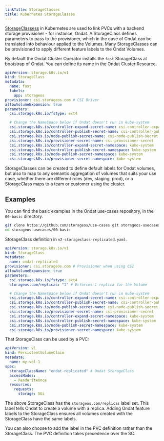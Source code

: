 ```yaml
---
linkTitle: StorageClasses
title: Kubernetes StorageClasses
---
```


[StorageClassess](https://kubernetes.io/docs/concepts/storage/storage-classes/)
in Kubernetes are used to link PVCs with a backend storage provisioner - for
instance, Ondat. A StorageClass defines parameters to pass to the
provisioner, which in the case of Ondat can be translated into behaviour
applied to the Volumes. Many StorageClasses can be provisioned to apply
different feature labels to the Ondat Volumes.

By default the Ondat Cluster Operator installs the `fast` StorageClass at
bootstrap of Ondat. You can define its name in the Ondat Cluster
Resource.

```yaml
apiVersion: storage.k8s.io/v1
kind: StorageClass
metadata:
  name: fast
  labels:
    app: storageos
provisioner: csi.storageos.com # CSI Driver
allowVolumeExpansion: true
parameters:
  csi.storage.k8s.io/fstype: ext4

  # Change the NameSpace below if Ondat doesn't run in kube-system
  csi.storage.k8s.io/controller-expand-secret-name: csi-controller-expand-secret
  csi.storage.k8s.io/controller-publish-secret-name: csi-controller-publish-secret
  csi.storage.k8s.io/node-publish-secret-name: csi-node-publish-secret
  csi.storage.k8s.io/provisioner-secret-name: csi-provisioner-secret
  csi.storage.k8s.io/controller-expand-secret-namespace: kube-system   # NameSpace that runs Ondat Daemonset
  csi.storage.k8s.io/controller-publish-secret-namespace: kube-system  # NameSpace that runs Ondat Daemonset
  csi.storage.k8s.io/node-publish-secret-namespace: kube-system        # NameSpace that runs Ondat Daemonset
  csi.storage.k8s.io/provisioner-secret-namespace: kube-system         # NameSpace that runs Ondat Daemonset
```

StorageClasses can be created to define default labels for Ondat volumes,
but also to map to any semantic aggregation of volumes that suits your use
case, whether there are different roles (dev, staging, prod), or a
StorageClass maps to a team or customer using the cluster.

## Examples

You can find the basic examples in the Ondat use-cases repository, in
the `00-basic` directory.

```bash
git clone https://github.com/storageos/use-cases.git storageos-usecases
cd storageos-usecases/00-basic
```

StorageClass definition in `v2-storageclass-replicated.yaml`.

```yaml
apiVersion: storage.k8s.io/v1
kind: StorageClass
metadata:
  name: ondat-replicated
provisioner: csi.storageos.com # Provisioner when using CSI
allowVolumeExpansion: true
parameters:
  csi.storage.k8s.io/fstype: ext4
  storageos.com/replicas: "1" # Enforces 1 replica for the Volume

  # Change the NameSpace below if Ondat doesn't run in kube-system
  csi.storage.k8s.io/controller-expand-secret-name: csi-controller-expand-secret
  csi.storage.k8s.io/controller-publish-secret-name: csi-controller-publish-secret
  csi.storage.k8s.io/node-publish-secret-name: csi-node-publish-secret
  csi.storage.k8s.io/provisioner-secret-name: csi-provisioner-secret
  csi.storage.k8s.io/controller-expand-secret-namespace: kube-system   # NameSpace that runs Ondat Daemonset
  csi.storage.k8s.io/controller-publish-secret-namespace: kube-system  # NameSpace that runs Ondat Daemonset
  csi.storage.k8s.io/node-publish-secret-namespace: kube-system        # NameSpace that runs Ondat Daemonset
  csi.storage.k8s.io/provisioner-secret-namespace: kube-system         # NameSpace that runs Ondat Daemonset
```


That StorageClass can be used by a PVC:

```yaml
apiVersion: v1
kind: PersistentVolumeClaim
metadata:
  name: my-vol-1
spec:
  storageClassName: "ondat-replicated" # Ondat StorageClass
  accessModes:
    - ReadWriteOnce
  resources:
    requests:
      storage: 5Gi
```

The above StorageClass has the `storageos.com/replicas` label set. This
label tells Ondat to create a volume with a replica. Adding Ondat
feature labels to the StorageClass ensures all volumes created with the
StorageClass have the same labels.

You can also choose to add the label in the PVC definition rather than the
StorageClass. The PVC definition takes precedence over the SC.

